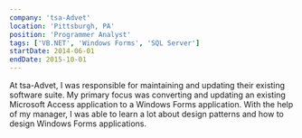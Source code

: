 ```yaml
---
company: 'tsa-Advet'
location: 'Pittsburgh, PA'
position: 'Programmer Analyst'
tags: ['VB.NET', 'Windows Forms', 'SQL Server']
startDate: 2014-06-01
endDate: 2015-10-01
---
```


At tsa-Advet, I was responsible for maintaining and updating their existing software suite. My primary focus was converting and updating an existing Microsoft Access application to a Windows Forms application. With the help of my manager, I was able to learn a lot about design patterns and how to design Windows Forms applications.
